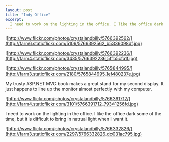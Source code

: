 ```yaml
---
layout: post
title: "Indy Office"
excerpt:
  I need to work on the lighting in the office. I like the office dark some of the time, but it is difficult to bring in natrual light when I want it.
---
```


![http://www.flickr.com/photos/crystalandbilly/5766392562/](http://farm6.staticflickr.com/5106/5766392562_b5336098df.jpg)

![http://www.flickr.com/photos/crystalandbilly/5766392236/](http://farm4.staticflickr.com/3435/5766392236_5ffb5cfa1f.jpg)

![http://www.flickr.com/photos/crystalandbilly/5765844995/](http://farm3.staticflickr.com/2180/5765844995_1ef480237e.jpg)

My trusty ASP.NET MVC book makes a great stand for my second display. It just happens to line up the monitor almost perfectly with my computer. 

![http://www.flickr.com/photos/crystalandbilly/5766391712/](http://farm4.staticflickr.com/3101/5766391712_79341256fd.jpg)

I need to work on the lighting in the office. I like the office dark some of the time, but it is difficult to bring in natrual light when I want it.

![http://www.flickr.com/photos/crystalandbilly/5766332826/](http://farm3.staticflickr.com/2297/5766332826_dc031ac795.jpg)